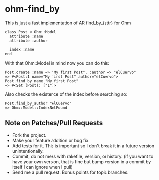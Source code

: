 # ohm-find_by

This is just a fast implementation of AR find_by_{attr} for Ohm

    class Post < Ohm::Model
      attribute :name
      attribute :author

      index :name
    end

With that Ohm::Model in mind now you can do this:

    Post.create :name => "My first Post", :author => "elCuervo"
    => #<Post:1 name="My first Post" author="elCuervo">
    Post.find_by_name "My first Post"
    => #<Set (Post): ["1"]>

Also checks the existence of the index before searching so:

    Post.find_by_author "elCuervo"
    => Ohm::Model::IndexNotFound

## Note on Patches/Pull Requests

* Fork the project.
* Make your feature addition or bug fix.
* Add tests for it. This is important so I don't break it in a
  future version unintentionally.
* Commit, do not mess with rakefile, version, or history.
  (if you want to have your own version, that is fine but bump version in a commit by itself I can ignore when I pull)
* Send me a pull request. Bonus points for topic branches.
